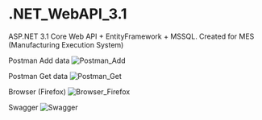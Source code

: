 # .NET_WebAPI_3.1
ASP.NET 3.1 Core Web API + EntityFramework + MSSQL. Created for MES (Manufacturing Execution System)

Postman Add data
![Postman_Add](https://user-images.githubusercontent.com/46185799/171410413-198f7895-08f2-45e3-8d14-681958149937.PNG)

Postman Get data
![Postman_Get](https://user-images.githubusercontent.com/46185799/171410394-161731ec-757f-45e0-ab85-3af2910c1029.PNG)

Browser (Firefox)
![Browser_Firefox](https://user-images.githubusercontent.com/46185799/171410424-6091114d-1bfc-4edc-bbd5-7b14271204fc.PNG)

Swagger
![Swagger](https://user-images.githubusercontent.com/46185799/172229913-a7b63202-3d8f-415a-80ac-7a1bff0b25da.PNG)
